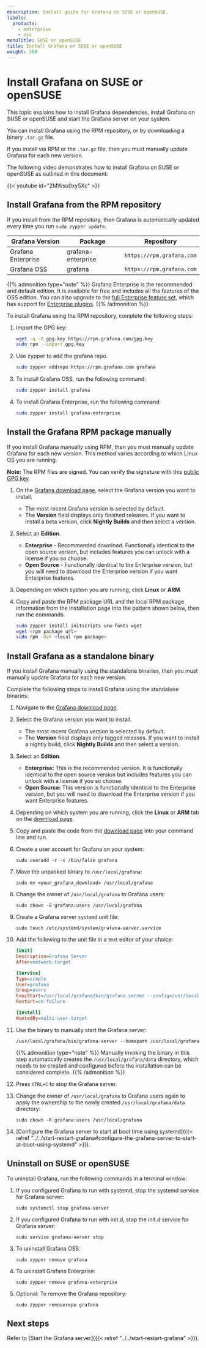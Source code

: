 ```yaml
---
description: Install guide for Grafana on SUSE or openSUSE.
labels:
  products:
    - enterprise
    - oss
menuTitle: SUSE or openSUSE
title: Install Grafana on SUSE or openSUSE
weight: 300
---
```


# Install Grafana on SUSE or openSUSE

This topic explains how to install Grafana dependencies, install Grafana on SUSE or openSUSE and start the Grafana server on your system.

You can install Grafana using the RPM repository, or by downloading a binary `.tar.gz` file.

If you install via RPM or the `.tar.gz` file, then you must manually update Grafana for each new version.

The following video demonstrates how to install Grafana on SUSE or openSUSE as outlined in this document:

{{< youtube id="2MWsu0xy5Xc" >}}

## Install Grafana from the RPM repository

If you install from the RPM repository, then Grafana is automatically updated every time you run `sudo zypper update`.

| Grafana Version    | Package            | Repository                |
| ------------------ | ------------------ | ------------------------- |
| Grafana Enterprise | grafana-enterprise | `https://rpm.grafana.com` |
| Grafana OSS        | grafana            | `https://rpm.grafana.com` |

{{% admonition type="note" %}}
Grafana Enterprise is the recommended and default edition. It is available for free and includes all the features of the OSS edition. You can also upgrade to the [full Enterprise feature set](/products/enterprise/?utm_source=grafana-install-page), which has support for [Enterprise plugins](/grafana/plugins/?enterprise=1&utcm_source=grafana-install-page).
{{% /admonition %}}

To install Grafana using the RPM repository, complete the following steps:

1. Import the GPG key:

   ```bash
   wget -q -O gpg.key https://rpm.grafana.com/gpg.key
   sudo rpm --import gpg.key
   ```

1. Use zypper to add the grafana repo.

   ```bash
   sudo zypper addrepo https://rpm.grafana.com grafana
   ```

1. To install Grafana OSS, run the following command:

   ```bash
   sudo zypper install grafana
   ```

1. To install Grafana Enterprise, run the following command:

   ```bash
   sudo zypper install grafana-enterprise
   ```

## Install the Grafana RPM package manually

If you install Grafana manually using RPM, then you must manually update Grafana for each new version. This method varies according to which Linux OS you are running.

**Note:** The RPM files are signed. You can verify the signature with this [public GPG key](https://rpm.grafana.com/gpg.key).

1. On the [Grafana download page](/grafana/download), select the Grafana version you want to install.
   - The most recent Grafana version is selected by default.
   - The **Version** field displays only finished releases. If you want to install a beta version, click **Nightly Builds** and then select a version.
1. Select an **Edition**.
   - **Enterprise** - Recommended download. Functionally identical to the open source version, but includes features you can unlock with a license if you so choose.
   - **Open Source** - Functionally identical to the Enterprise version, but you will need to download the Enterprise version if you want Enterprise features.
1. Depending on which system you are running, click **Linux** or **ARM**.
1. Copy and paste the RPM package URL and the local RPM package information from the installation page into the pattern shown below, then run the commands.

   ```bash
   sudo zypper install initscripts urw-fonts wget
   wget <rpm package url>
   sudo rpm -Uvh <local rpm package>
   ```

## Install Grafana as a standalone binary

If you install Grafana manually using the standalone binaries, then you must manually update Grafana for each new version.

Complete the following steps to install Grafana using the standalone binaries:

1. Navigate to the [Grafana download page](/grafana/download).
1. Select the Grafana version you want to install.
   - The most recent Grafana version is selected by default.
   - The **Version** field displays only tagged releases. If you want to install a nightly build, click **Nightly Builds** and then select a version.
1. Select an **Edition**.
   - **Enterprise:** This is the recommended version. It is functionally identical to the open source version but includes features you can unlock with a license if you so choose.
   - **Open Source:** This version is functionally identical to the Enterprise version, but you will need to download the Enterprise version if you want Enterprise features.
1. Depending on which system you are running, click the **Linux** or **ARM** tab on the [download page](/grafana/download).
1. Copy and paste the code from the [download page](/grafana/download) into your command line and run.
1. Create a user account for Grafana on your system:

   ```shell
   sudo useradd -r -s /bin/false grafana
   ```

1. Move the unpacked binary to `/usr/local/grafana`:

   ```shell
   sudo mv <your_grafana_download> /usr/local/grafana
   ```

1. Change the owner of `/usr/local/grafana` to Grafana users:

   ```shell
   sudo chown -R grafana:users /usr/local/grafana
   ```

1. Create a Grafana server `systemd` unit file:

   ```shell
   sudo touch /etc/systemd/system/grafana-server.service
   ```

1. Add the following to the unit file in a text editor of your choice:

   ```ini
   [Unit]
   Description=Grafana Server
   After=network.target

   [Service]
   Type=simple
   User=grafana
   Group=users
   ExecStart=/usr/local/grafana/bin/grafana server --config=/usr/local/grafana/conf/grafana.ini --homepath=/usr/local/grafana
   Restart=on-failure

   [Install]
   WantedBy=multi-user.target
   ```

1. Use the binary to manually start the Grafana server:

   ```shell
   /usr/local/grafana/bin/grafana-server --homepath /usr/local/grafana
   ```

   {{% admonition type="note" %}}
   Manually invoking the binary in this step automatically creates the `/usr/local/grafana/data` directory, which needs to be created and configured before the installation can be considered complete.
   {{% /admonition %}}

1. Press `CTRL+C` to stop the Grafana server.
1. Change the owner of `/usr/local/grafana` to Grafana users again to apply the ownership to the newly created `/usr/local/grafana/data` directory:

   ```shell
   sudo chown -R grafana:users /usr/local/grafana
   ```

1. [Configure the Grafana server to start at boot time using systemd]({{< relref "../../start-restart-grafana#configure-the-grafana-server-to-start-at-boot-using-systemd" >}}).

## Uninstall on SUSE or openSUSE

To uninstall Grafana, run the following commands in a terminal window:

1. If you configured Grafana to run with systemd, stop the systemd service for Grafana server:

   ```shell
   sudo systemctl stop grafana-server
   ```

1. If you configured Grafana to run with init.d, stop the init.d service for Grafana server:

   ```shell
   sudo service grafana-server stop
   ```

1. To uninstall Grafana OSS:

   ```shell
   sudo zypper remove grafana
   ```

1. To uninstall Grafana Enterprise:

   ```shell
   sudo zypper remove grafana-enterprise
   ```

1. Optional: To remove the Grafana repository:

   ```shell
   sudo zypper removerepo grafana
   ```

## Next steps

Refer to [Start the Grafana server]({{< relref "../../start-restart-grafana" >}}).
